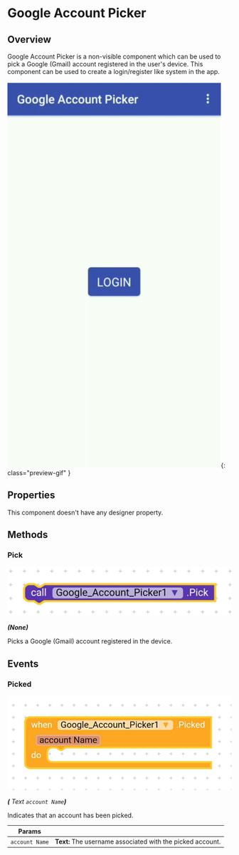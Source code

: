 # Google Account Picker

## Overview
Google Account Picker is a non-visible component which can be used to pick a Google (Gmail) account registered in the user's device. This component can be used to create a login/register like system in the app.
<br><br>
![Google Account Picker](/docs/assets/images/google/preview.gif){: class="preview-gif" }


## Properties
This component doesn't have any designer property.



## Methods


### Pick

![Picked](/docs/assets/images/google/m_pick.jpg)

_**\(**None**\)**_

Picks a Google (Gmail) account registered in the device.


## Events

### Picked

![Pick](/docs/assets/images/google/e_picked.jpg)

_**\(** Text `account Name`**\)**_

Indicates that an account has been picked.

Params               | []()
-------------------- | ---------- 
`account Name`           | **Text:**  The username associated with the picked account.
